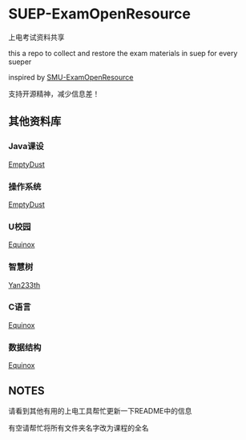 # SUEP-ExamOpenResource
上电考试资料共享

this a repo to collect and restore the exam materials in suep for every sueper

inspired by [SMU-ExamOpenResource](https://github.com/AusertDream/SMU-ExamOpenResource)

支持开源精神，减少信息差！

## 其他资料库

### Java课设
[EmptyDust](https://github.com/EmptyDust/Java-2024-fengling-OnlineJudge)

### 操作系统
[EmptyDust](https://github.com/EmptyDust/OS_homework)

### U校园
[Equinox](https://github.com/VonEquinox/Fuck-AI-Unipus)

### 智慧树
[Yan233th](https://github.com/Yan233th/Zhihuishu-Auto-QA)

### C语言
[Equinox](https://github.com/VonEquinox/Fuck-SHIEP-Useless-C-Homework)

### 数据结构
[Equinox](https://github.com/VonEquinox/Fuck-SHIEP-DataStructure-Homework)

## NOTES
请看到其他有用的上电工具帮忙更新一下README中的信息

有空请帮忙将所有文件夹名字改为课程的全名
